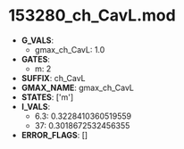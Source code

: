 # 153280_ch_CavL.mod

- **G_VALS**:
  - gmax_ch_CavL: 1.0
- **GATES**:
  - m: 2
- **SUFFIX**: ch_CavL
- **GMAX_NAME**: gmax_ch_CavL
- **STATES**: ['m']
- **I_VALS**:
  - 6.3: 0.3228410360519559
  - 37: 0.3018672532456355
- **ERROR_FLAGS**: []
